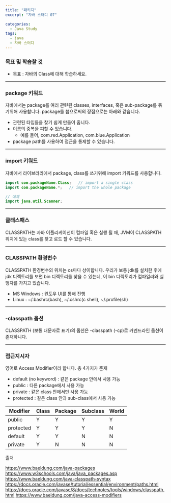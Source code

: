 ```yaml
---
title: "패키지"
excerpt: "자바 스터디 07"

categories:
  - Java Study
tags:
  - java
  - 자바 스터디
---
```


### 목표 및 학습할 것
* 목표 : 자바의 Class에 대해 학습하세요.
-------------
### package 키워드
자바에서는 package를 여러 관련된 classes, interfaces, 혹은 sub-package를 묶기위해 사용합니다.
package를 씀으로써의 장점으로는 아래와 같습니다.
* 관련된 타입들을 찾기 쉽게 만들어 줍니다.
* 이름의 중복을 피할 수 있습니다.
    * 예를 들어, com.red.Application, com.blue.Application
* package path를 사용하여 접근을 통제할 수 있습니다.

-------------
### import 키워드
자바에서 라이브러리에서 package, class를 쓰기위해 import 키워드를 사용합니다.

```java
import com.packageName.Class;   // import a single class
import com.packageName.*;   // import the whole package

// 예제
import java.util.Scanner;
```

-------------
### 클래스패스
CLASSPATH는 자바 어플리케이션이 컴파일 혹은 실행 될 때, JVM이 CLASSPATH 위치에 있는 class를 찾고 로드 할 수 있습니다.

-------------
### CLASSPATH 환경변수
CLASSPATH 환경변수의 위치는 os마다 상이합니다.
우리가 보통 jdk를 설치한 후에 jdk 디렉토리를 보면 bin 디렉토리를 찾을 수 있는데,
이 bin 디렉토리가 컴파일러와 실행자를 가지고 있습니다.

* MS Windows : 윈도우 UI를 통해 진행
* Linux : ~/.bashrc(bash), ~/.cshrc(c shell), ~/.profile(sh)

-------------
### -classpath 옵션
CLASSPATH (보통 대문자로 표기)의 옵션은 -classpath (-cp)로 커멘드라인 옵션이 존재하니다.

-------------
### 접근지시자
영어로 Access Modifier이라 합니다.
총 4가지가 존재
* default (no keyword) : 같은 package 안에서 사용 가능
* public : 다른 package에서 사용 가능
* private : 같은 class 안에서만 사용 가능
* protected : 같은 class 안과 sub-class에서 사용 가능

|Modifier|Class|Package|Subclass|World|
|------|---|---|---|---|
|public|Y|Y|Y|Y|
|protected|Y|Y|Y|N|
|default|Y|Y|N|N|
|private|Y|N|N|N|N|

출처 

<https://www.baeldung.com/java-packages>
<https://www.w3schools.com/java/java_packages.asp>
<https://www.baeldung.com/java-classpath-syntax>
<https://docs.oracle.com/javase/tutorial/essential/environment/paths.html>
<https://docs.oracle.com/javase/8/docs/technotes/tools/windows/classpath.html>
<https://www.baeldung.com/java-access-modifiers>